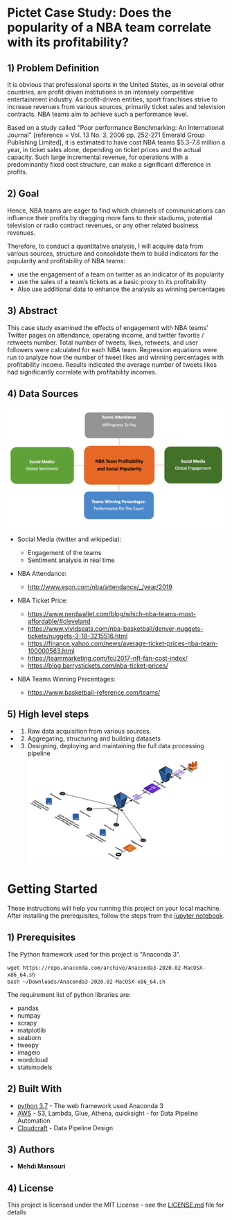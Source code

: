 # Pictet Case Study: Does the popularity of a NBA team correlate with its profitability?

## 1) Problem Definition
It is obvious that professional sports in the United States, as in several other countries, are profit driven institutions in an intensely competitive entertainment industry.
As profit-driven entities, sport franchises strive to increase revenues from various
sources, primarily ticket sales and television contracts. NBA teams aim to achieve such a performance level.

Based on a study  called "Poor performance Benchmarking: An International Journal" [reference = Vol. 13 No. 3, 2006 pp. 252-271 Emerald Group Publishing Limited], it is estimated to have cost NBA teams $5.3-7.8 million a year, in ticket sales alone, depending on ticket prices and the actual capacity. Such large
incremental revenue, for operations with a predominantly fixed cost structure, can
make a significant difference in profits.

## 2) Goal

Hence, NBA teams are eager to find which channels of communications can influence their profits by dragging more fans to their stadiums, potential television or radio contract revenues, or any other related business revenues.

Therefore, to conduct a quantitative analysis, I will acquire data from various sources, structure and consolidate them to build indicators for the popularity and profitability of NBA teams:
- use the engagement of a team on twitter as an indicator of its popularity
- use the sales of a team’s tickets as a basic proxy to its profitability
- Also use additional data to enhance the analysis as winning percentages

## 3) Abstract
This case study examined the effects of engagement with NBA teams’ Twitter pages on attendance, operating income, and twitter favorite / retweets number. Total number of tweets, likes, retweets, and user followers were
calculated for each NBA team.
Regression equations were run to analyze how the number of tweet likes and winning percentages with profitability income. Results indicated the average number of tweets likes had significantly correlate with 
profitability incomes.

## 4) Data Sources
![](pictures/data_sources.png)
- Social Media (twitter and wikipedia):
    - Engagement of the teams
    - Sentiment analysis in real time
    
- NBA Attendance:
    - http://www.espn.com/nba/attendance/_/year/2019
    
- NBA Ticket Price:
    - https://www.nerdwallet.com/blog/which-nba-teams-most-affordable/#cleveland
    - https://www.vividseats.com/nba-basketball/denver-nuggets-tickets/nuggets-3-18-3215516.html
    - https://finance.yahoo.com/news/average-ticket-prices-nba-team-100000563.html
    - https://teammarketing.com/fci/2017-nfl-fan-cost-index/
    - https://blog.barrystickets.com/nba-ticket-prices/
    
- NBA Teams Winning Percentages:
    - https://www.basketball-reference.com/teams/

## 5) High level steps
- 1) Raw data acquisition from various sources.
- 2) Aggregating, structuring and building datasets 
- 3) Designing, deploying and maintaining the full data processing pipeline
![](pictures/data_pipeline_design.jpg)

# Getting Started

These instructions will help you running this project on your local machine. After installing the prerequisites, follow the steps from the [jupyter notebook](https://github.com/mehdimansouri/pictet/blob/master/Popularity%20of%20NBA%20teams.ipynb).

## 1) Prerequisites

The Python framework used for this project is "Anaconda 3". 
```
wget https://repo.anaconda.com/archive/Anaconda3-2020.02-MacOSX-x86_64.sh
bash ~/Downloads/Anaconda3-2020.02-MacOSX-x86_64.sh
```
The requirement list of python libraries are:
- pandas
- numpay
- scrapy
- matplotlib
- seaborn
- tweepy
- imageio
- wordcloud
- statsmodels

## 2) Built With

* [python 3.7](https://www.anaconda.com/distribution/) - The web framework used Anaconda 3
* [AWS](https://aws.amazon.com/) - S3, Lambda, Glue, Athena, quicksight -  for Data Pipeline Automation
* [Cloudcraft](https://app.cloudcraft.co/) - Data Pipeline Design

## 3) Authors

* **Mehdi Mansouri**

## 4) License

This project is licensed under the MIT License - see the [LICENSE.md](LICENSE.md) file for details

